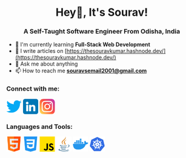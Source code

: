<h1 align="center">Hey👋️, It's Sourav!</h1>
<h3 align="center">A Self-Taught Software Engineer From Odisha, India</h3>

- 🌱 I'm currently learning **Full-Stack Web Development**
- 📝 I write articles on [https://thesouravkumar.hashnode.dev/](https://thesouravkumar.hashnode.dev/)
- 💬 Ask me about anything
- 📫 How to reach me **souravsemail2001@gmail.com**

<h3 align="left">Connect with me:</h3>
<p align="left">
  <a href="https://twitter.com/souravstwt" target="_blank"><img src="./images-used/twitter.png" width="40px" align="center"></a>
  <a href="https://www.linkedin.com/in/sourav-kumar-79715725a/"><img src="./images-used/linkedin.png" width="40px" align="center"></a>
  <a href="https://www.instagram.com/the.souravkumar/" style="text-decoration: none;"><img src="./images-used/instagram.png"  width="40px" align="center"></a>
</p>
<h3>Languages and Tools:</h3>
<p>
  <img src="./images-used/html.png" width="40px" align="center">
  <img src="./images-used/css-3.png" width="40px" align="center">
  <img src="./images-used/js.png" width="40px" align="center">
  <img src="./images-used/java.png" width="40px" align="center">
  <img src="./images-used/docker.png" width="40px" align="center">
  <img src="./images-used/kubernetes.png" width="40px" align="center">
</p>



